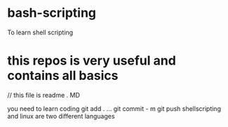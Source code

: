 # bash-scripting
To learn shell scripting

# this repos is very useful and contains all basics 

// this file is readme . MD

 you need to learn coding
git add .
...
git commit - m
git push
shellscripting and linux are two different languages